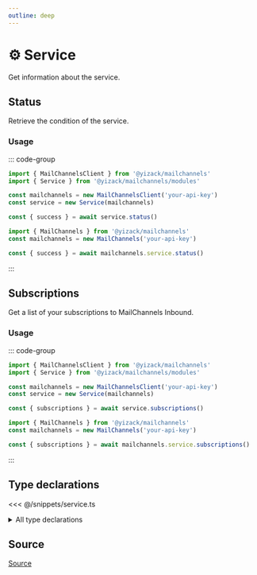 ```yaml
---
outline: deep
---
```


# ⚙️ Service <Badge type="tip" text="module" /> <Badge type="tip" text="Inbound API" />

<!-- #region description -->
Get information about the service.
<!-- #endregion description -->

## Status <Badge type="info" text="method" />

Retrieve the condition of the service.

### Usage

::: code-group
```ts [modular.ts]
import { MailChannelsClient } from '@yizack/mailchannels'
import { Service } from '@yizack/mailchannels/modules'

const mailchannels = new MailChannelsClient('your-api-key')
const service = new Service(mailchannels)

const { success } = await service.status()
```

```ts [full.ts]
import { MailChannels } from '@yizack/mailchannels'
const mailchannels = new MailChannels('your-api-key')

const { success } = await mailchannels.service.status()
```
:::

## Subscriptions <Badge type="info" text="method" />

Get a list of your subscriptions to MailChannels Inbound.

### Usage

::: code-group
```ts [modular.ts]
import { MailChannelsClient } from '@yizack/mailchannels'
import { Service } from '@yizack/mailchannels/modules'

const mailchannels = new MailChannelsClient('your-api-key')
const service = new Service(mailchannels)

const { subscriptions } = await service.subscriptions()
```

```ts [full.ts]
import { MailChannels } from '@yizack/mailchannels'
const mailchannels = new MailChannels('your-api-key')

const { subscriptions } = await mailchannels.service.subscriptions()
```
:::

## Type declarations

<<< @/snippets/service.ts

<details>
  <summary>All type declarations</summary>

  **Success Response**

  <<< @/snippets/success-response.ts

  **Subscriptions type declarations**

  <<< @/snippets/service-subscriptions-response.ts
</details>

## Source

[Source](https://github.com/Yizack/mailchannels/tree/main/src/modules/service.ts)
